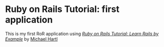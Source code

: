 # Ruby on Rails Tutorial: first application

This is my first RoR application using [*Ruby on Rails Tutorial: Learn
Rails by Example*](http://railstutorial.org/) by [Michael
Hartl](http://michaelhartl.com/)
